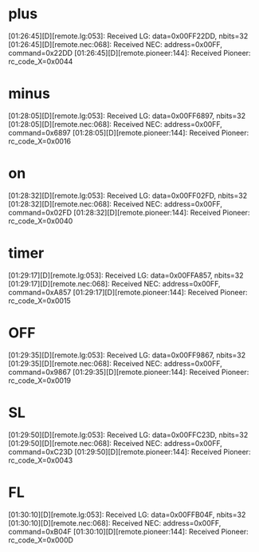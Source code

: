 # plus

[01:26:45][D][remote.lg:053]: Received LG: data=0x00FF22DD, nbits=32
[01:26:45][D][remote.nec:068]: Received NEC: address=0x00FF, command=0x22DD
[01:26:45][D][remote.pioneer:144]: Received Pioneer: rc_code_X=0x0044


# minus

[01:28:05][D][remote.lg:053]: Received LG: data=0x00FF6897, nbits=32
[01:28:05][D][remote.nec:068]: Received NEC: address=0x00FF, command=0x6897
[01:28:05][D][remote.pioneer:144]: Received Pioneer: rc_code_X=0x0016

# on

[01:28:32][D][remote.lg:053]: Received LG: data=0x00FF02FD, nbits=32
[01:28:32][D][remote.nec:068]: Received NEC: address=0x00FF, command=0x02FD
[01:28:32][D][remote.pioneer:144]: Received Pioneer: rc_code_X=0x0040

# timer

[01:29:17][D][remote.lg:053]: Received LG: data=0x00FFA857, nbits=32
[01:29:17][D][remote.nec:068]: Received NEC: address=0x00FF, command=0xA857
[01:29:17][D][remote.pioneer:144]: Received Pioneer: rc_code_X=0x0015

# OFF

[01:29:35][D][remote.lg:053]: Received LG: data=0x00FF9867, nbits=32
[01:29:35][D][remote.nec:068]: Received NEC: address=0x00FF, command=0x9867
[01:29:35][D][remote.pioneer:144]: Received Pioneer: rc_code_X=0x0019

# SL

[01:29:50][D][remote.lg:053]: Received LG: data=0x00FFC23D, nbits=32
[01:29:50][D][remote.nec:068]: Received NEC: address=0x00FF, command=0xC23D
[01:29:50][D][remote.pioneer:144]: Received Pioneer: rc_code_X=0x0043

# FL

[01:30:10][D][remote.lg:053]: Received LG: data=0x00FFB04F, nbits=32
[01:30:10][D][remote.nec:068]: Received NEC: address=0x00FF, command=0xB04F
[01:30:10][D][remote.pioneer:144]: Received Pioneer: rc_code_X=0x000D